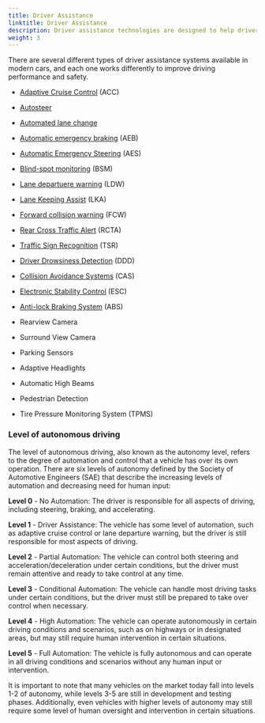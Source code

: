```yaml
---
title: Driver Assistance
linktitle: Driver Assistance
description: Driver assistance technologies are designed to help drivers operate their vehicles more safely and efficiently. EVKX.net gives you details about the different systems in EVs.
weight: 3
---
```

<!-- markdownlint-disable MD033 -->
There are several different types of driver assistance systems available in modern cars, and each one works differently to improve driving performance and safety.

- [Adaptive Cruise Control](adaptivecruisecontrol) (ACC)
- [Autosteer](autosteer)
- [Automated lane change](automatedlanechange)
- [Automatic emergency braking](automaticemergencybraking) (AEB)
- [Automatic Emergency Steering](automaticemergencysteering) (AES)
- [Blind-spot monitoring](blindspotmonitoring) (BSM)
- [Lane departuere warning](lanedeparturewarning) (LDW)
- [Lane Keeping Assist](lanekeepingassist) (LKA)
- [Forward collision warning](forwardcollisionwarning) (FCW)
- [Rear Cross Traffic Alert](rearcrosstrafficalert) (RCTA)
- [Traffic Sign Recognition](trafficsignrecognition) (TSR)
- [Driver Drowsiness Detection](driverdrowsinessdetection) (DDD)
- [Collision Avoidance Systems](collisionavoidancesystems) (CAS)
- [Electronic Stability Control](electronicstabilitycontrol) (ESC)
- [Anti-lock Braking System](antilockbrakingsystem) (ABS)

- Rearview Camera
- Surround View Camera
- Parking Sensors
- Adaptive Headlights
- Automatic High Beams
- Pedestrian Detection
- Tire Pressure Monitoring System (TPMS)


### Level of autonomous driving

The level of autonomous driving, also known as the autonomy level, refers to the degree of automation and control that a vehicle has over its own operation. There are six levels of autonomy defined by the Society of Automotive Engineers (SAE) that describe the increasing levels of automation and decreasing need for human input:

**Level 0** - No Automation: The driver is responsible for all aspects of driving, including steering, braking, and accelerating.

**Level 1** - Driver Assistance: The vehicle has some level of automation, such as adaptive cruise control or lane departure warning, but the driver is still responsible for most aspects of driving.

**Level 2** - Partial Automation: The vehicle can control both steering and acceleration/deceleration under certain conditions, but the driver must remain attentive and ready to take control at any time.

**Level 3** - Conditional Automation: The vehicle can handle most driving tasks under certain conditions, but the driver must still be prepared to take over control when necessary.

**Level 4** - High Automation: The vehicle can operate autonomously in certain driving conditions and scenarios, such as on highways or in designated areas, but may still require human intervention in certain situations.

**Level 5** - Full Automation: The vehicle is fully autonomous and can operate in all driving conditions and scenarios without any human input or intervention.

It is important to note that many vehicles on the market today fall into levels 1-2 of autonomy, while levels 3-5 are still in development and testing phases. Additionally, even vehicles with higher levels of autonomy may still require some level of human oversight and intervention in certain situations.
